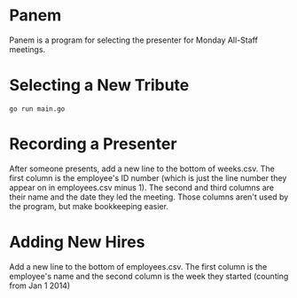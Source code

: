# Panem
Panem is a program for selecting the presenter for Monday All-Staff meetings.
# Selecting a New Tribute
`go run main.go`
# Recording a Presenter
After someone presents, add a new line to the bottom of weeks.csv. The first column is the employee's ID number (which is just the line number they appear on in employees.csv minus 1). The second and third columns are their name and the date they led the meeting.  Those columns aren't used by the program, but make bookkeeping easier.
# Adding New Hires
Add a new line to the bottom of employees.csv. The first column is the employee's name and the second column is the week they started (counting from Jan 1 2014)
